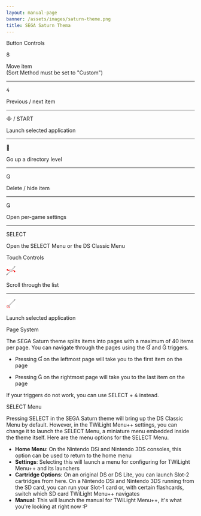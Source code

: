 ```yaml
---
layout: manual-page
banner: /assets/images/saturn-theme.png
title: SEGA Saturn Thema
---
```


<div id="button-controls" class="section-title">Button Controls</div>
<div class="section-body">
    <div class="button-action-group">
        <p class="button-action button">&#xE079;</p>
        <p class="button-action-text">Move item<br>(Sort Method must be set to "Custom")</p>
    </div>
    <hr>
    <div class="button-action-group">
        <p class="button-action button">&#xE07E;</p>
        <p class="button-action-text">Previous / next item</p>
    </div>
    <hr>
    <div class="button-action-group">
        <p class="button-action"><span class="button">&#xE000; /</span> START</p>
        <p class="button-action-text">Launch selected application</p>
    </div>
    <hr>
    <div class="button-action-group">
        <p class="button-action button">&#xE001;</p>
        <p class="button-action-text">Go up a directory level</p>
    </div>
    <hr>
    <div class="button-action-group">
        <p class="button-action button">&#xE002;</p>
        <p class="button-action-text">Delete / hide item</p>
    </div>
    <hr>
    <div class="button-action-group">
        <p class="button-action button">&#xE003;</p>
        <p class="button-action-text">Open per-game settings</p>
    </div>
    <hr>
    <div class="button-action-group">
        <p class="button-action">SELECT</p>
        <p class="button-action-text">Open the SELECT Menu or the DS Classic Menu</p>
    </div>
</div>

<div id="touch-controls" class="section-title">Touch Controls</div>
<div class="section-body">
    <div class="button-action-group">
        <p class="button-action"><img src="/assets/images/left-right.png"></p>
        <p class="button-action-text">Scroll through the list</p>
    </div>
    <hr>
    <div class="button-action-group">
        <p class="button-action"><img src="/assets/images/tap.png"></p>
        <p class="button-action-text">Launch selected application</p>
    </div>
    <!-- <hr>
    <div>
        <p>
            If the Sort Method is set to "Custom", you can drag the icon up to move it.
        </p>
    </div> -->
</div>

<div id="page-system" class="section-title">Page System</div>
<div class="section-body">
    <p>
        The SEGA Saturn theme splits items into pages with a maximum of 40 items per page. You can navigate through the pages using the &#xE004; and &#xE005; triggers.
    </p>
    <ul>
        <li><p>Pressing &#xE004; on the leftmost page will take you to the first item on the page</p></li>
        <li><p>Pressing &#xE005; on the rightmost page will take you to the last item on the page</p></li>
    </ul>
    <p>
        If your triggers do not work, you can use SELECT + &#xE07E; instead.
    </p>
</div>

<div id="select-menu" class="section-title">SELECT Menu</div>
<div class="section-body">
    <p>
        Pressing SELECT in the SEGA Saturn theme will bring up the DS Classic Menu by default. However, in the TWiLight Menu++ settings, you can change it to launch the SELECT Menu, a miniature menu embedded inside the theme itself. Here are the menu options for the SELECT Menu.
    </p>
    <ul>
        <li><strong>Home Menu</strong>: On the Nintendo DSi and Nintendo 3DS consoles, this option can be used to return to the home menu</li>
        <li><strong>Settings</strong>: Selecting this will launch a menu for configuring for TWiLight Menu++ and its launchers</li>
        <li><strong>Cartridge Options</strong>: On an original DS or DS Lite, you can launch Slot-2 cartridges from here. On a Nintendo DSi and Nintendo 3DS running from the SD card, you can run your Slot-1 card or, with certain flashcards, switch which SD card TWiLight Menu++ navigates</li>
        <li><strong>Manual</strong>: This will launch the manual for TWiLight Menu++, it's what you're looking at right now :P</li>
    </ul>
</div>
